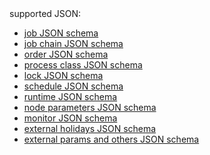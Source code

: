 <tr><td></td><td></td><td>supported JSON:
<ul>
	<li><a href="../../../../../raml/schemas/joe/job/job-schema.json" target="job">job JSON schema</a></li>
	<li><a href="../../../../../raml/schemas/joe/jobChain/jobChain-schema.json" target="jobchain">job chain JSON schema</a></li>
	<li><a href="../../../../../raml/schemas/joe/order/order-schema.json" target="order">order JSON schema</a></li>
	<li><a href="../../../../../raml/schemas/joe/processClass/processClass-schema.json" target="processclass">process class JSON schema</a></li>
	<li><a href="../../../../../raml/schemas/joe/lock/lock-schema.json" target="lock">lock JSON schema</a></li>
	<li><a href="../../../../../raml/schemas/joe/schedule/schedule-schema.json" target="schedule">schedule JSON schema</a></li>
	<li><a href="../../../../../raml/schemas/joe/schedule/runTime-schema.json" target="runtime">runtime JSON schema</a></li>
	<li><a href="../../../../../raml/schemas/joe/jobChain/nodeParamsConfig-schema.json" target="nodeparams">node parameters JSON schema</a></li>
	<li><a href="../../../../../raml/schemas/joe/job/monitor-schema.json" target="monitor">monitor JSON schema</a></li>
	<li><a href="../../../../../raml/schemas/joe/schedule/holidaysConfig-schema.json" target="monitor">external holidays JSON schema</a></li>
	<li><a href="../../../../../raml/schemas/joe/other/other-schema.json" target="monitor">external params and others JSON schema</a></li>
</ul>
</td><td></td><td></td></tr>